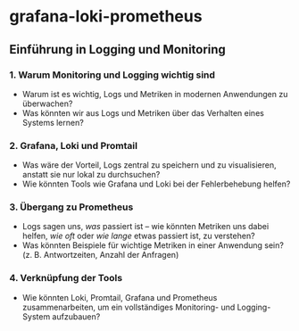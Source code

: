 # grafana-loki-prometheus
## Einführung in Logging und Monitoring

### 1. Warum Monitoring und Logging wichtig sind
- Warum ist es wichtig, Logs und Metriken in modernen Anwendungen zu überwachen?
- Was könnten wir aus Logs und Metriken über das Verhalten eines Systems lernen?

### 2. Grafana, Loki und Promtail
- Was wäre der Vorteil, Logs zentral zu speichern und zu visualisieren, anstatt sie nur lokal zu durchsuchen?
- Wie könnten Tools wie Grafana und Loki bei der Fehlerbehebung helfen?

### 3. Übergang zu Prometheus
- Logs sagen uns, *was* passiert ist – wie könnten Metriken uns dabei helfen, *wie oft* oder *wie lange* etwas passiert ist, zu verstehen?
- Was könnten Beispiele für wichtige Metriken in einer Anwendung sein? (z. B. Antwortzeiten, Anzahl der Anfragen)

### 4. Verknüpfung der Tools
- Wie könnten Loki, Promtail, Grafana und Prometheus zusammenarbeiten, um ein vollständiges Monitoring- und Logging-System aufzubauen?
